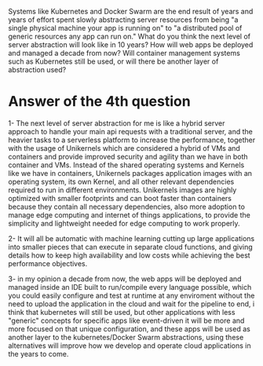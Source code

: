 
Systems like Kubernetes and Docker Swarm are the end result of years and years of effort spent slowly abstracting server resources from being "a single physical machine your app is running on" to "a distributed pool of generic resources any app can run on." What do you think the next level of server abstraction will look like in 10 years? How will web apps be deployed and managed a decade from now? Will container management systems such as Kubernetes still be used, or will there be another layer of abstraction used?

# Answer of the 4th question
1- The next level of server abstraction for me is like a hybrid server approach to handle your main api requests with a traditional server, and the heavier tasks to a serverless platform to increase the performance, together with the usage of Unikernels which are considered a hybrid of VMs and containers and provide improved security and agility than we have in both container and VMs. Instead of the shared operating systems and Kernels like we have in containers, Unikernels packages application images with an operating system, its own Kernel, and all other relevant dependencies required to run in different environments. Unikernels images are highly optimized with smaller footprints and can boot faster than containers because they contain all necessary dependencies, also more adoption to manage edge computing and internet of things applications, to provide the simplicity and lightweight needed for edge computing to work properly.

2- It will all be automatic with machine learning cutting up large applications into smaller pieces that can execute in separate cloud functions, and giving details how to keep high availability and low costs while achieving the best performance objectives.

3- in my opinion a decade from now, the web apps will be deployed and managed inside an IDE built to run/compile every language possible, which you could easily configure and test at runtime at any enviroment without the need to upload the application in the cloud and wait for the pipeline to end, i think that kubernetes will still be used, but other applications with less "generic" concepts for specific apps like event-driven it will be more and more focused on that unique configuration,
and these apps will be used as another layer to the kubernetes/Docker Swarm abstractions, using these alternatives will improve how we develop and operate cloud applications in the years to come.
